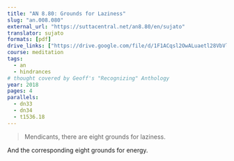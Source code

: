 ```yaml
---
title: "AN 8.80: Grounds for Laziness"
slug: "an.008.080"
external_url: "https://suttacentral.net/an8.80/en/sujato"
translator: sujato
formats: [pdf]
drive_links: ["https://drive.google.com/file/d/1F1ACqsl2OwALuaetl28VbVlW53B-3kEF"]
course: meditation
tags:
  - an
  - hindrances
# thought covered by Geoff's "Recognizing" Anthology
year: 2018
pages: 4
parallels:
  - dn33
  - dn34
  - t1536.18
---
```


> Mendicants, there are eight grounds for laziness.

And the corresponding eight grounds for energy.

